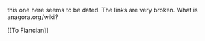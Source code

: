 this one here seems to be dated. The links are very broken. What is anagora.org/wiki?

[[To Flancian]]